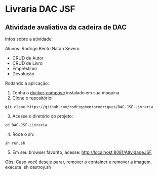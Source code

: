 # Livraria DAC JSF
## Atividade avaliativa da cadeira de DAC

Infos sobre a atividade:

Alunos: Rodrigo Bento
	Natan Severo

* CRUD de Autor
* CRUD de Livro
* Empréstimo
* Devolução

Rodando a aplicação:
1. Tenha o [docker-compose](https://docs.docker.com/compose/) instalado em sua máquina.
2. Clone o repositório:
```
git clone https://github.com/rodrigobentorodrigues/DAC-JSF-Livraria
```
3. Acesse o diretório do projeto:
```
cd DAC-JSF-Livraria
```
4. Rode o sh:
```
sh run.sh
```
5. Em seu browser favorito, acesse:
[http://localhost:8081/AtividadeJSF](http://localhost:8081/AtividadeJSF/)

Obs: Caso você deseje parar, remover o container e remover a imagem, execute:
sh destroy.sh
